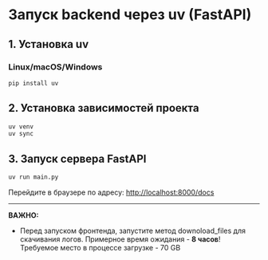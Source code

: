 # Запуск backend через uv (FastAPI)

## 1. Установка uv

### Linux/macOS/Windows
```sh
pip install uv
```

## 2. Установка зависимостей проекта

```sh
uv venv 
uv sync
```

## 3. Запуск сервера FastAPI

```sh
uv run main.py
```
Перейдите в браузере по адресу: [http://localhost:8000/docs](http://localhost:8000/docs)


---

**ВАЖНО:**
- Перед запуском фронтенда, запустите метод downoload_files для скачивания логов. Примерное время ожидания - **8 часов**! Требуемое место в процессе загрузке - 70 GB

